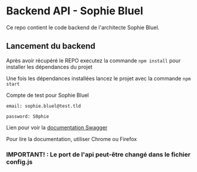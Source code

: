 # Backend API - Sophie Bluel

Ce repo contient le code backend de l'architecte Sophie Bluel. 

## Lancement du backend

Après avoir récupéré le REPO executez la commande `npm install` pour installer les dépendances du projet

Une fois les dépendances installées lancez le projet avec la commande `npm start`

Compte de test pour Sophie Bluel

```
email: sophie.bluel@test.tld

password: S0phie
```
Lien pour voir la
[documentation Swagger](http://localhost:5678/api-docs/)

Pour lire la documentation, utiliser Chrome ou Firefox

### IMPORTANT! : Le port de l'api peut-être changé dans le fichier config.js